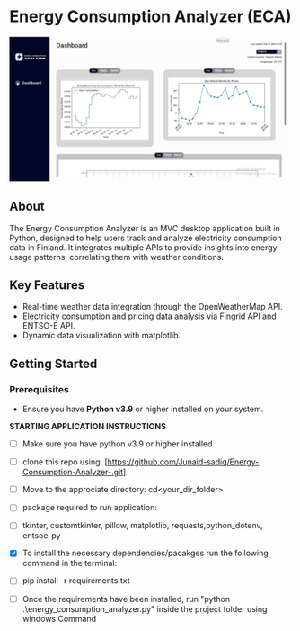 # Energy Consumption Analyzer (ECA)

<img src="./assets/1st.png" alt="Energy Consumption Analyzer" width="500">

## About
The Energy Consumption Analyzer is an MVC desktop application built in Python, designed to help users track and analyze electricity consumption data in Finland. It integrates multiple APIs to provide insights into energy usage patterns, correlating them with weather conditions.

## Key Features
- Real-time weather data integration through the OpenWeatherMap API.
- Electricity consumption and pricing data analysis via Fingrid API and ENTSO-E API.
- Dynamic data visualization with matplotlib.

## Getting Started

### Prerequisites
- Ensure you have **Python v3.9** or higher installed on your system.

**STARTING APPLICATION INSTRUCTIONS**

- [ ] Make sure you have python v3.9 or higher installed
- [ ] clone this repo using: [https://github.com/Junaid-sadiq/Energy-Consumption-Analyzer-.git]
- [ ] Move to the approciate directory: cd<your_dir_folder>
- [ ] package required to run application:
- [ ] tkinter, customtkinter, pillow, matplotlib, requests,python_dotenv, entsoe-py
- [x] To install the necessary dependencies/pacakges run the following command in the terminal:
- [ ] pip install -r requirements.txt
- [ ] Once the requirements have been installed, run "python .\energy_consumption_analyzer.py" inside the project folder using windows Command 





